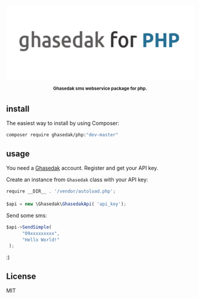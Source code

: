 <p align="center">
    <img src="g4php.png"
         height="200" alt="ghasedak for php">
</p>

 
<p align="center"><sup><strong> Ghasedak sms webservice package for php. </strong></sup></p>

## install

The easiest way to install by using Composer:

```sh
composer require ghasedak/php:"dev-master"
```
 

## usage
 

You need a [Ghasedak](https://ghasedak.io) account. Register and get your API key.


Create an instance from `Ghasedak` class with your API key:

```javascript
require __DIR__ . '/vendor/autoload.php';

$api = new \Ghasedak\GhasedakApi( 'api_key');
```

Send some sms:

```javascript
$api->SendSimple( 
      "09xxxxxxxxx",
      "Hello World!"
 );
```

:)

## License

MIT
 
